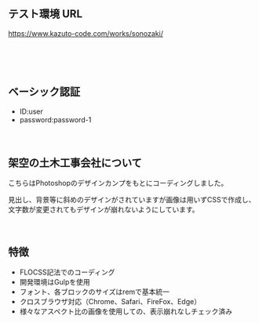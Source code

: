 ## テスト環境 URL
https://www.kazuto-code.com/works/sonozaki/

<br><br><br>

## ベーシック認証

- ID:user
- password:password-1
  <br>
  <br>
  <br>

## 架空の土木工事会社について

こちらはPhotoshopのデザインカンプをもとにコーディングしました。

見出し、背景等に斜めのデザインがされていますが画像は用いずCSSで作成し、文字数が変更されてもデザインが崩れないようにしています。



<br>

## 特徴
- FLOCSS記法でのコーディング
- 開発環境はGulpを使用
- フォント、各ブロックのサイズはremで基本統一
- クロスブラウザ対応（Chrome、Safari、FireFox、Edge）
- 様々なアスペクト比の画像を使用しての、表示崩れなしチェック済み
